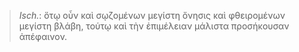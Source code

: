 

>  *Isch.*: ὅτῳ οὖν καὶ σῳζομένων μεγίστη ὄνησις καὶ φθειρομένων μεγίστη βλάβη, τούτῳ καὶ τὴν ἐπιμέλειαν μάλιστα προσήκουσαν ἀπέφαινον.